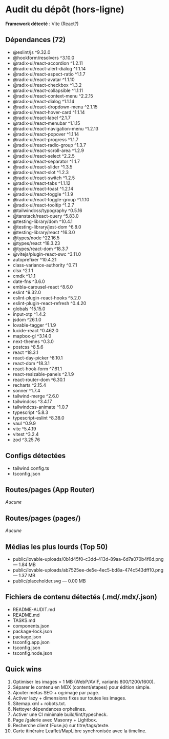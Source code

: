 # Audit du dépôt (hors-ligne)

**Framework détecté** : Vite (React?)

## Dépendances (72)
- @eslint/js ^9.32.0
- @hookform/resolvers ^3.10.0
- @radix-ui/react-accordion ^1.2.11
- @radix-ui/react-alert-dialog ^1.1.14
- @radix-ui/react-aspect-ratio ^1.1.7
- @radix-ui/react-avatar ^1.1.10
- @radix-ui/react-checkbox ^1.3.2
- @radix-ui/react-collapsible ^1.1.11
- @radix-ui/react-context-menu ^2.2.15
- @radix-ui/react-dialog ^1.1.14
- @radix-ui/react-dropdown-menu ^2.1.15
- @radix-ui/react-hover-card ^1.1.14
- @radix-ui/react-label ^2.1.7
- @radix-ui/react-menubar ^1.1.15
- @radix-ui/react-navigation-menu ^1.2.13
- @radix-ui/react-popover ^1.1.14
- @radix-ui/react-progress ^1.1.7
- @radix-ui/react-radio-group ^1.3.7
- @radix-ui/react-scroll-area ^1.2.9
- @radix-ui/react-select ^2.2.5
- @radix-ui/react-separator ^1.1.7
- @radix-ui/react-slider ^1.3.5
- @radix-ui/react-slot ^1.2.3
- @radix-ui/react-switch ^1.2.5
- @radix-ui/react-tabs ^1.1.12
- @radix-ui/react-toast ^1.2.14
- @radix-ui/react-toggle ^1.1.9
- @radix-ui/react-toggle-group ^1.1.10
- @radix-ui/react-tooltip ^1.2.7
- @tailwindcss/typography ^0.5.16
- @tanstack/react-query ^5.83.0
- @testing-library/dom ^10.4.1
- @testing-library/jest-dom ^6.8.0
- @testing-library/react ^16.3.0
- @types/node ^22.16.5
- @types/react ^18.3.23
- @types/react-dom ^18.3.7
- @vitejs/plugin-react-swc ^3.11.0
- autoprefixer ^10.4.21
- class-variance-authority ^0.7.1
- clsx ^2.1.1
- cmdk ^1.1.1
- date-fns ^3.6.0
- embla-carousel-react ^8.6.0
- eslint ^9.32.0
- eslint-plugin-react-hooks ^5.2.0
- eslint-plugin-react-refresh ^0.4.20
- globals ^15.15.0
- input-otp ^1.4.2
- jsdom ^26.1.0
- lovable-tagger ^1.1.9
- lucide-react ^0.462.0
- mapbox-gl ^3.14.0
- next-themes ^0.3.0
- postcss ^8.5.6
- react ^18.3.1
- react-day-picker ^8.10.1
- react-dom ^18.3.1
- react-hook-form ^7.61.1
- react-resizable-panels ^2.1.9
- react-router-dom ^6.30.1
- recharts ^2.15.4
- sonner ^1.7.4
- tailwind-merge ^2.6.0
- tailwindcss ^3.4.17
- tailwindcss-animate ^1.0.7
- typescript ^5.8.3
- typescript-eslint ^8.38.0
- vaul ^0.9.9
- vite ^5.4.19
- vitest ^3.2.4
- zod ^3.25.76

## Configs détectées
- tailwind.config.ts
- tsconfig.json

## Routes/pages (App Router)
_Aucune_

## Routes/pages (pages/)
_Aucune_

## Médias les plus lourds (Top 50)
- public/lovable-uploads/0b1d45f0-c3dd-413d-89aa-6d7a070b4f6d.png — 1.84 MB
- public/lovable-uploads/ab7525ee-de5e-4ec5-bd8a-474c543dff10.png — 1.37 MB
- public/placeholder.svg — 0.00 MB

## Fichiers de contenu détectés (.md/.mdx/.json)
- README-AUDIT.md
- README.md
- TASKS.md
- components.json
- package-lock.json
- package.json
- tsconfig.app.json
- tsconfig.json
- tsconfig.node.json

## Quick wins
1. Optimiser les images > 1 MB (WebP/AVIF, variants 800/1200/1600).
2. Séparer le contenu en MDX (content/etapes) pour édition simple.
3. Ajouter metas SEO + og:image par page.
4. Activer lazy + dimensions fixes sur toutes les images.
5. Sitemap.xml + robots.txt.
6. Nettoyer dépendances orphelines.
7. Activer une CI minimale build/lint/typecheck.
8. Page /galerie avec Masonry + Lightbox.
9. Recherche client (Fuse.js) sur titre/tags/texte.
10. Carte itinéraire Leaflet/MapLibre synchronisée avec la timeline.
